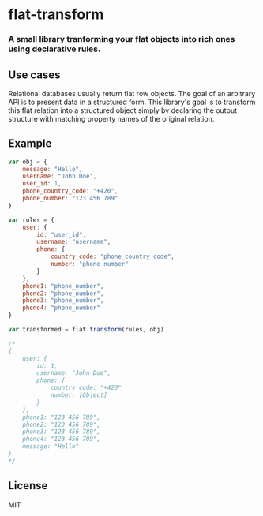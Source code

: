 # flat-transform

### A small library tranforming your flat objects into rich ones using declarative rules.

## Use cases
Relational databases usually return flat row objects. The goal of an arbitrary API is to present data in a structured form.
This library's goal is to transform this flat relation into a structured object simply by declaring the output structure with matching property names of the original relation.

## Example

```javascript
var obj = {
	message: "Hello",
	username: "John Doe",
	user_id: 1,
	phone_country_code: "+420",
	phone_number: "123 456 789"
}

var rules = {
	user: {
		id: "user_id",
		username: "username",
		phone: {
			country_code: "phone_country_code",
			number: "phone_number"
		}
	},
	phone1: "phone_number",
	phone2: "phone_number",
	phone3: "phone_number",
	phone4: "phone_number"
}

var transformed = flat.transform(rules, obj)

/*
{
	user: { 
		id: 1,
		username: "John Doe",
		phone: { 
			country_code: "+420" 
			number: [Object] 
		}
	},
	phone1: "123 456 789",
	phone2: "123 456 789",
	phone3: "123 456 789",
	phone4: "123 456 789",
	message: "Hello"
}
*/
```
## License

MIT